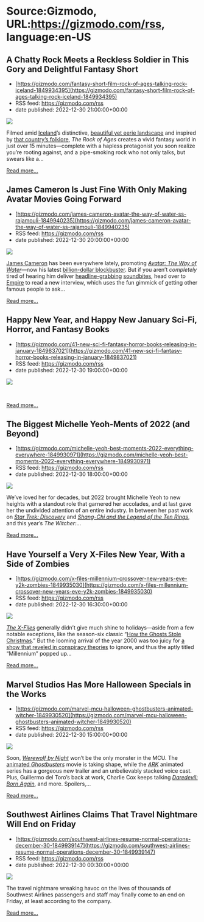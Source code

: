 # Source:Gizmodo, URL:https://gizmodo.com/rss, language:en-US

## A Chatty Rock Meets a Reckless Soldier in This Gory and Delightful Fantasy Short
 - [https://gizmodo.com/fantasy-short-film-rock-of-ages-talking-rock-iceland-1849934395](https://gizmodo.com/fantasy-short-film-rock-of-ages-talking-rock-iceland-1849934395)
 - RSS feed: https://gizmodo.com/rss
 - date published: 2022-12-30 21:00:00+00:00

<img src="https://i.kinja-img.com/gawker-media/image/upload/s--PHkRa6IP--/c_fit,fl_progressive,q_80,w_636/0992586dbd90193b7ac3d0de53ad3432.jpg" /><p>Filmed amid <a href="https://gizmodo.com/short-film-sci-fi-dystopian-heartless-iceland-1849571110">Iceland</a>’s distinctive, <a href="https://gizmodo.com/iceland-s-hottest-tourist-destination-1849394654">beautiful yet eerie landscape</a> and inspired by <a href="https://gizmodo.com/iceland-christmas-folklore-gryla-jolakotturinnyule-cat-1849925216">that country’s folklore</a>, <em>The Rock of Ages</em> creates a vivid fantasy world in just over 15 minutes—complete with a hapless protagonist you soon realize you’re rooting against, and a pipe-smoking rock who not only talks, but swears like a…</p><p><a href="https://gizmodo.com/fantasy-short-film-rock-of-ages-talking-rock-iceland-1849934395">Read more...</a></p>

## James Cameron Is Just Fine With Only Making Avatar Movies Going Forward
 - [https://gizmodo.com/james-cameron-avatar-the-way-of-water-ss-rajamouli-1849940235](https://gizmodo.com/james-cameron-avatar-the-way-of-water-ss-rajamouli-1849940235)
 - RSS feed: https://gizmodo.com/rss
 - date published: 2022-12-30 20:00:00+00:00

<img src="https://i.kinja-img.com/gawker-media/image/upload/s--ZNSKrpQV--/c_fit,fl_progressive,q_80,w_636/7e2a3595011a6622128e97bcbc49eacd.jpg" /><p><a href="https://gizmodo.com/avatar-2-way-of-water-no-directors-cut-james-cameron-1849919056">James Cameron</a> has been everywhere lately, promoting <a href="https://gizmodo.com/avatar-2-movie-review-the-way-of-water-james-cameron-1849876980"><em>Avatar: The Way of Water</em></a>—now his latest <a href="https://gizmodo.com/avatar-the-way-of-water-makes-one-billion-at-box-office-1849935515?utm_source=YPL">billion-dollar blockbuster</a>. But if you aren’t <em>completely </em>tired of hearing him deliver <a href="https://gizmodo.com/james-cameron-avatar-way-of-water-vfx-marvel-thanos-1849872067">headline-grabbing</a> <a href="https://gizmodo.com/terminator-dark-fate-james-cameron-bomb-flop-1849898136">soundbites</a>, head over to <a href="https://www.empireonline.com/movies/features/an-audience-with-the-king-james-cameron-interviewed-by-hollywoods-finest/" rel="noopener noreferrer" target="_blank">Empire</a> to read a new interview, which uses the fun gimmick of getting other famous people to ask…</p><p><a href="https://gizmodo.com/james-cameron-avatar-the-way-of-water-ss-rajamouli-1849940235">Read more...</a></p>

## Happy New Year, and Happy New January Sci-Fi, Horror, and Fantasy Books
 - [https://gizmodo.com/41-new-sci-fi-fantasy-horror-books-releasing-in-january-1849837021](https://gizmodo.com/41-new-sci-fi-fantasy-horror-books-releasing-in-january-1849837021)
 - RSS feed: https://gizmodo.com/rss
 - date published: 2022-12-30 19:00:00+00:00

<img src="https://i.kinja-img.com/gawker-media/image/upload/s--zHXnRT40--/c_fit,fl_progressive,q_80,w_636/9a152373376207f1db0f061748a6a4fb.jpg" /><p> <br /></p><p><a href="https://gizmodo.com/41-new-sci-fi-fantasy-horror-books-releasing-in-january-1849837021">Read more...</a></p>

## The Biggest Michelle Yeoh-Ments of 2022 (and Beyond)
 - [https://gizmodo.com/michelle-yeoh-best-moments-2022-everything-everywhere-1849930971](https://gizmodo.com/michelle-yeoh-best-moments-2022-everything-everywhere-1849930971)
 - RSS feed: https://gizmodo.com/rss
 - date published: 2022-12-30 18:00:00+00:00

<img src="https://i.kinja-img.com/gawker-media/image/upload/s--WV-4j3il--/c_fit,fl_progressive,q_80,w_636/36fb9a4b47c38d411ddb2de09d046ebf.png" /><p>We’ve loved her for decades, but 2022 brought Michelle Yeoh to new heights with a standout role that garnered her accolades, and at last gave her the undivided attention of an entire industry. In between her past work on <a href="https://gizmodo.com/star-treks-michelle-yeoh-reminisces-about-being-the-nic-1843737744"><em>Star Trek: Discovery</em></a><em> </em>and<em> <a href="https://gizmodo.com/surrounding-shang-chi-with-powerful-women-was-vital-to-1847583499">Shang-Chi and the Legend of the Ten Rings</a></em>, and this year’s <em>The</em> <em>Witcher:</em>…</p><p><a href="https://gizmodo.com/michelle-yeoh-best-moments-2022-everything-everywhere-1849930971">Read more...</a></p>

## Have Yourself a Very X-Files New Year, With a Side of Zombies
 - [https://gizmodo.com/x-files-millennium-crossover-new-years-eve-y2k-zombies-1849935030](https://gizmodo.com/x-files-millennium-crossover-new-years-eve-y2k-zombies-1849935030)
 - RSS feed: https://gizmodo.com/rss
 - date published: 2022-12-30 16:30:00+00:00

<img src="https://i.kinja-img.com/gawker-media/image/upload/s--Tf3F5sOF--/c_fit,fl_progressive,q_80,w_636/5425e251b63e09487ea763b200692cf4.jpg" /><p><a href="https://gizmodo.com/the-io9-guide-to-the-x-files-1747042073"><em>The X-Files</em></a> generally didn’t give much shine to holidays—aside from a few notable exceptions, like the season-six classic “<a href="https://gizmodo.com/the-12-best-holiday-episodes-scifi-and-fantasy-tv-serie-1790300369">How the Ghosts Stole Christmas</a>.”  But the looming arrival of the year 2000 was too juicy for <a href="https://gizmodo.com/peek-into-the-x-files-the-official-archives-for-more-d-1844729098">a show that reveled in conspiracy theories</a> to ignore, and thus the aptly titled “Millennium” popped up…</p><p><a href="https://gizmodo.com/x-files-millennium-crossover-new-years-eve-y2k-zombies-1849935030">Read more...</a></p>

## Marvel Studios Has More Halloween Specials in the Works
 - [https://gizmodo.com/marvel-mcu-halloween-ghostbusters-animated-witcher-1849930520](https://gizmodo.com/marvel-mcu-halloween-ghostbusters-animated-witcher-1849930520)
 - RSS feed: https://gizmodo.com/rss
 - date published: 2022-12-30 15:00:00+00:00

<img src="https://i.kinja-img.com/gawker-media/image/upload/s--4dWIJOEd--/c_fit,fl_progressive,q_80,w_636/52d685be4d2b14dd35b358d5fd570fa2.png" /><p>Soon, <a href="https://gizmodo.com/werewolf-by-night-review-marvel-disney-plus-horror-stre-1849579625"><em>Werewolf by Night</em></a> won’t be the only monster in the MCU. The <a href="https://gizmodo.com/ghostbusters-afterlife-sequel-firehouse-1849039099">animated <em>Ghostbusters</em></a> movie is taking shape, while the <a href="https://gizmodo.com/ark-survival-evolved-animated-series-trailer-1849928548"><em>ARK</em></a> animated series has a gorgeous new trailer and an unbelievably stacked voice cast. Plus, Guillermo del Toro’s back at work, Charlie Cox keeps talking <a href="https://gizmodo.com/daredevil-born-again-charlie-cox-court-scenes-1849930517?rev=1672240546609"><em>Daredevil: Born Again</em></a>, and more. Spoilers,…</p><p><a href="https://gizmodo.com/marvel-mcu-halloween-ghostbusters-animated-witcher-1849930520">Read more...</a></p>

## Southwest Airlines Claims That Travel Nightmare Will End on Friday
 - [https://gizmodo.com/southwest-airlines-resume-normal-operations-december-30-1849939147](https://gizmodo.com/southwest-airlines-resume-normal-operations-december-30-1849939147)
 - RSS feed: https://gizmodo.com/rss
 - date published: 2022-12-30 00:30:00+00:00

<img src="https://i.kinja-img.com/gawker-media/image/upload/s--ECOE6_Jy--/c_fit,fl_progressive,q_80,w_636/abc96cf63384432010aea40e4e2db60a.jpg" /><p>The travel nightmare wreaking havoc on the lives of thousands of Southwest Airlines passengers and staff may finally come to an end on Friday, at least according to the company.</p><p><a href="https://gizmodo.com/southwest-airlines-resume-normal-operations-december-30-1849939147">Read more...</a></p>

